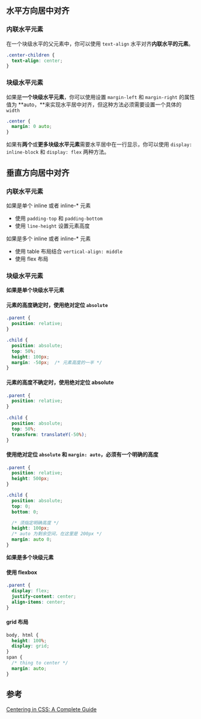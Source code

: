 ## 水平方向居中对齐

### 内联水平元素
在一个块级水平的父元素中，你可以使用 `text-align` 水平对齐**内联水平的元素**。

```css
.center-children {
  text-align: center;
}
```

### 块级水平元素

如果是**一个块级水平元素**，你可以使用设置 `margin-left` 和 `margin-right` 的属性值为 **auto，**来实现水平居中对齐，但这种方法必须需要设置一个具体的 `width`

```css
.center {
  margin: 0 auto;
}
```

如果有**两个**或**更多块级水平元素**需要水平居中在一行显示，你可以使用 `display: inline-block` 和 `display: flex` 两种方法。

## 垂直方向居中对齐

### 内联水平元素
如果是单个 inline 或者 inline-* 元素

- 使用 `padding-top` 和 `padding-bottom`
- 使用 `line-height` 设置元素高度

如果是多个 inline 或者 inline-* 元素
- 使用 table 布局结合 `vertical-align: middle`
- 使用 flex 布局

### 块级水平元素

**如果是单个块级水平元素**

#### 元素的高度确定时，使用绝对定位 `absolute`

```css
.parent {
  position: relative;
}

.child {
  position: absolute;
  top: 50%;
  height: 100px;
  margin: -50px;  /* 元素高度的一半 */
}
```

#### 元素的高度不确定时，使用绝对定位 absolute
```css
.parent {
  position: relative;
}
  
.child {
  position: absolute;
  top: 50%;
  transform: translateY(-50%);
}
```

#### 使用绝对定位 `absolute` 和 `margin: auto`，必须有一个明确的高度

```css
.parent {
  position: relative;
  height: 500px;
}

.child {
  position: absolute;
  top: 0;
  bottom: 0;

  /* 须指定明确高度 */
  height: 100px;
  /* auto 为剩余空间，在这里是 200px */
  margin: auto 0;
}
```

**如果是多个块级元素**

#### 使用 flexbox
```css
.parent {
  display: flex;
  justify-content: center;
  align-items: center;
}
```

#### grid 布局
```css
body, html {
  height: 100%;
  display: grid;
}
span { 
  /* thing to center */
  margin: auto;
}
```

## 参考
[Centering in CSS: A Complete Guide](https://css-tricks.com/centering-css-complete-guide/)
